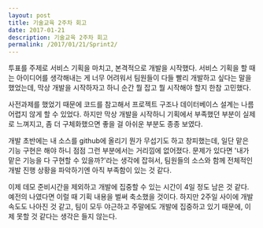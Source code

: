 ```yaml
---
layout: post
title: 기술교육 2주차 회고
date: 2017-01-21
description: 기술교육 2주차 회고
permalink: /2017/01/21/Sprint2/
---
```

투표를 주제로 서비스 기획을 마치고, 본격적으로 개발을 시작했다. 서비스 기획을 할 때는 아이디어를 생각해내는 게 너무 어려워서 팀원들이 다들 빨리 개발하고 싶다는 말을 했었는데, 막상 개발을 시작하자고 하니 순간 뭘 잡고 뭘 시작해야 할지 한참 고민했다.


사전과제를 했었기 때문에 코드를 참고해서 프로젝트 구조나 데이터베이스 설계는 나름 어렵지 않게 할 수 있었다. 하지만 막상 개발을 시작하니 기획에서 부족했던 부분이 실제로 느껴지고, 좀 더 구체화했으면 좋을 걸 아쉬운 부분도 종종 보였다.


개발 초반에는 내 소스를 github에 올리기 뭔가 무섭기도 하고 창피했는데, 일단 맡은 기능 구현은 해야 하니 점점 그런 부분에서는 거리낌에 없어졌다. 문제가 있다면 '내가 맡은 기능을 다 구현할 수 있을까?'라는 생각에 잡혀서, 팀원들의 소스와 함께 전체적인 개발 진행 상황을 파악하기엔 아직 부족함이 있는 것 같다.


이제 데모 준비시간을 제외하고 개발에 집중할 수 있는 시간이 4일 정도 남은 것 같다. 예전의 나였다면 이럴 때 기획 내용을 벌써 축소했을 것이다. 하지만 2주일 사이에 개발 속도도 나아진 것 같고, 팀이 모두 야근하고 주말에도 개발에 집중하고 있기 때문에, 이제 못할 것 같다는 생각은 들지 않는다.
